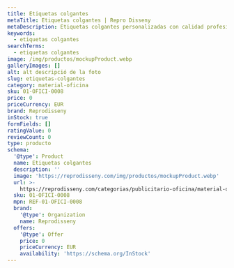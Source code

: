 ```yaml
---
title: Etiquetas colgantes
metaTitle: Etiquetas colgantes | Repro Disseny
metaDescription: Etiquetas colgantes personalizadas con calidad profesional en Cataluña.
keywords:
  - etiquetas colgantes
searchTerms:
  - etiquetas colgantes
image: /img/productos/mockupProduct.webp
galleryImages: []
alt: alt descripció de la foto
slug: etiquetas-colgantes
category: material-oficina
sku: 01-OFICI-0008
price: 0
priceCurrency: EUR
brand: Reprodisseny
inStock: true
formFields: []
ratingValue: 0
reviewCount: 0
type: producto
schema:
  '@type': Product
  name: Etiquetas colgantes
  description: ''
  image: 'https://reprodisseny.com/img/productos/mockupProduct.webp'
  url: >-
    https://reprodisseny.com/categorias/publicitario-oficina/material-oficina/etiquetas-colgantes
  sku: 01-OFICI-0008
  mpn: REF-01-OFICI-0008
  brand:
    '@type': Organization
    name: Reprodisseny
  offers:
    '@type': Offer
    price: 0
    priceCurrency: EUR
    availability: 'https://schema.org/InStock'
---
```


